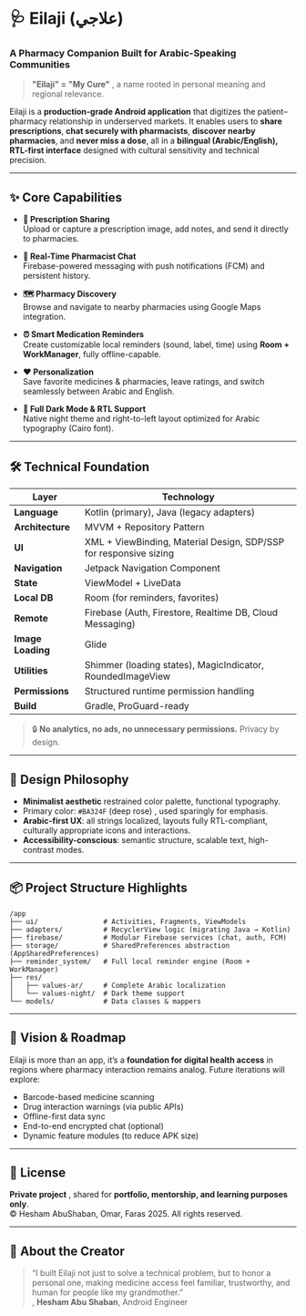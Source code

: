 # 🩺 **Eilaji** (علاجي)  
### A Pharmacy Companion Built for Arabic-Speaking Communities

> **"Eilaji" = "My Cure"** ,  a name rooted in personal meaning and regional relevance.

Eilaji is a **production-grade Android application** that digitizes the patient–pharmacy relationship in underserved markets. It enables users to **share prescriptions**, **chat securely with pharmacists**, **discover nearby pharmacies**, and **never miss a dose**, all in a **bilingual (Arabic/English), RTL-first interface** designed with cultural sensitivity and technical precision.

---

## ✨ Core Capabilities

- **📸 Prescription Sharing**  
  Upload or capture a prescription image, add notes, and send it directly to pharmacies.

- **💬 Real-Time Pharmacist Chat**  
  Firebase-powered messaging with push notifications (FCM) and persistent history.

- **🗺️ Pharmacy Discovery**  
  Browse and navigate to nearby pharmacies using Google Maps integration.

- **⏰ Smart Medication Reminders**  
  Create customizable local reminders (sound, label, time) using **Room + WorkManager**, fully offline-capable.

- **❤️ Personalization**  
  Save favorite medicines & pharmacies, leave ratings, and switch seamlessly between Arabic and English.

- **🌙 Full Dark Mode & RTL Support**  
  Native night theme and right-to-left layout optimized for Arabic typography (Cairo font).

---

## 🛠️ Technical Foundation

| Layer | Technology |
|------|------------|
| **Language** | Kotlin (primary), Java (legacy adapters) |
| **Architecture** | MVVM + Repository Pattern |
| **UI** | XML + ViewBinding, Material Design, SDP/SSP for responsive sizing |
| **Navigation** | Jetpack Navigation Component |
| **State** | ViewModel + LiveData |
| **Local DB** | Room (for reminders, favorites) |
| **Remote** | Firebase (Auth, Firestore, Realtime DB, Cloud Messaging) |
| **Image Loading** | Glide |
| **Utilities** | Shimmer (loading states), MagicIndicator, RoundedImageView |
| **Permissions** | Structured runtime permission handling |
| **Build** | Gradle, ProGuard-ready |

> 🔒 **No analytics, no ads, no unnecessary permissions.** Privacy by design.

---

## 🎨 Design Philosophy

- **Minimalist aesthetic** restrained color palette, functional typography.
- Primary color: `#BA324F` (deep rose) ,  used sparingly for emphasis.
- **Arabic-first UX**: all strings localized, layouts fully RTL-compliant, culturally appropriate icons and interactions.
- **Accessibility-conscious**: semantic structure, scalable text, high-contrast modes.

---

## 📦 Project Structure Highlights

```
/app
├── ui/                # Activities, Fragments, ViewModels
├── adapters/          # RecyclerView logic (migrating Java → Kotlin)
├── firebase/          # Modular Firebase services (chat, auth, FCM)
├── storage/           # SharedPreferences abstraction (AppSharedPreferences)
├── reminder_system/   # Full local reminder engine (Room + WorkManager)
├── res/
│   ├── values-ar/     # Complete Arabic localization
│   └── values-night/  # Dark theme support
└── models/            # Data classes & mappers
```

---

## 🚀 Vision & Roadmap

Eilaji is more than an app, it’s a **foundation for digital health access** in regions where pharmacy interaction remains analog. Future iterations will explore:

- Barcode-based medicine scanning  
- Drug interaction warnings (via public APIs)  
- Offline-first data sync  
- End-to-end encrypted chat (optional)  
- Dynamic feature modules (to reduce APK size)

---

## 📄 License

**Private project** ,  shared for **portfolio, mentorship, and learning purposes only**.  
© Hesham AbuShaban, Omar, Faras 2025. All rights reserved.

---

## 💬 About the Creator

> “I built Eilaji not just to solve a technical problem, but to honor a personal one, making medicine access feel familiar, trustworthy, and human for people like my grandmother.”  
> ,  **Hesham Abu Shaban**, Android Engineer
